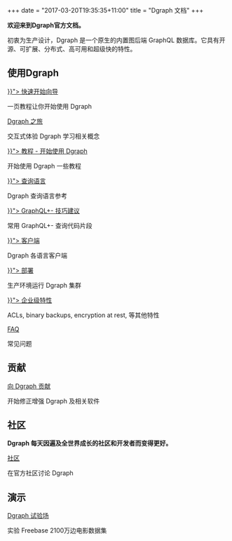 +++
date = "2017-03-20T19:35:35+11:00"
title = "Dgraph 文档"
+++

**欢迎来到Dgraph官方文档。**

初衷为生产设计，Dgraph 是一个原生的内置图后端 GraphQL 数据库。它具有开源、可扩展、分布式、高可用和超级快的特性。

## 使用Dgraph

<section class="toc">
  <div class="container">
    <div class="row row-no-padding">
      <div class="col-12 col-sm-6">
        <div class="section-item">
          <div class="section-name">
            <a href="{{< relref "get-started/index.md">}}">
              快速开始向导
            </a>
          </div>
          <p class="section-desc">
            一页教程让你开始使用 Dgraph
          </p>
        </div>
      </div>
      <div class="col-12 col-sm-6">
        <div class="section-item">
          <div class="section-name">
            <a href="https://dgraph.io/tour/" target="_blank">
              Dgraph 之旅
            </a>
          </div>
          <p class="section-desc">
            交互式体验 Dgraph 学习相关概念
          </p>
        </div>
      </div>
      <div class="col-12 col-sm-6">
        <div class="section-item">
          <div class="section-name">
            <a href="{{< relref "tutorials/index.md">}}">
              教程 - 开始使用 Dgraph
            </a>
          </div>
          <p class="section-desc">
            开始使用 Dgraph 一些教程
          </p>
        </div>
      </div>
      <div class="col-12 col-sm-6">
        <div class="section-item">
          <div class="section-name">
            <a href="{{< relref "query-language/index.md">}}">
              查询语言
            </a>
          </div>
          <p class="section-desc">
            Dgraph 查询语言参考
          </p>
        </div>
      </div>
      <div class="col-12 col-sm-6">
        <div class="section-item">
          <div class="section-name">
            <a href="{{< relref "tips/index.md">}}">
              GraphQL+- 技巧建议
            </a>
          </div>
          <p class="section-desc">
            常用 GraphQL+- 查询代码片段
          </p>
        </div>
      </div>
      <div class="col-12 col-sm-6">
        <div class="section-item">
          <div class="section-name">
            <a href="{{< relref "clients/index.md">}}">
              客户端
            </a>
          </div>
          <p class="section-desc">
            Dgraph 各语言客户端
          </p>
        </div>
      </div>
      <div class="col-12 col-sm-6">
        <div class="section-item">
          <div class="section-name">
            <a href="{{< relref "deploy/index.md">}}">
              部署
            </a>
          </div>
          <p class="section-desc">
            生产环境运行 Dgraph 集群
          </p>
        </div>
      </div>
      <div class="col-12 col-sm-6">
        <div class="section-item">
          <div class="section-name">
            <a href="{{< relref "enterprise-features/index.md">}}">
              企业级特性
            </a>
          </div>
          <p class="section-desc">
            ACLs, binary backups, encryption at rest, 等其他特性
          </p>
        </div>
      </div>
      <div class="col-12 col-sm-6">
        <div class="section-item">
          <div class="section-name">
            <a href="/faq">
              FAQ
            </a>
          </div>
          <p class="section-desc">
            常见问题
          </p>
        </div>
      </div>
    </div>
  </div>
</section>

## 贡献

<section class="toc">
  <div class="container">
    <div class="row row-no-padding">
      <div class="col-12 col-sm-6">
        <div class="section-item">
          <div class="section-name">
            <a href="https://github.com/dgraph-io/dgraph/blob/master/CONTRIBUTING.md">
              向 Dgraph 贡献
            </a>
          </div>
          <p class="section-desc">
            开始修正增强 Dgraph 及相关软件
          </p>
        </div>
      </div>
      </div>
  </div>
</section>

## 社区

**Dgraph 每天因遍及全世界成长的社区和开发者而变得更好。**

<section class="toc">
  <div class="container">
    <div class="row row-no-padding">
      <div class="col-12 col-sm-6">
        <div class="section-item">
          <div class="section-name">
            <a href="https://discuss.dgraph.io">
              社区
            </a>
          </div>
          <p class="section-desc">
            在官方社区讨论 Dgraph
          </p>
        </div>
      </div>
    </div>
  </div>
</section>

## 演示

<section class="toc">
  <div class="container">
    <div class="row row-no-padding">
      <div class="col-12 col-sm-6">
        <div class="section-item">
          <div class="section-name">
            <a href="https://play.dgraph.io">
              Dgraph 试验场
            </a>
          </div>
          <p class="section-desc">
            实验 Freebase 2100万边电影数据集
          </p>
        </div>
      </div>
    </div>
  </div>
</section>
